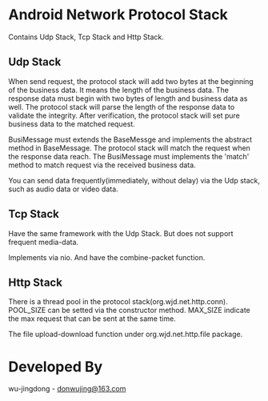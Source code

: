 Android Network Protocol Stack
======================================================
Contains Udp Stack, Tcp Stack and Http Stack.

Udp Stack
---------------------------
When send request, the protocol stack will add two bytes at the beginning of the business data.
It means the length of the business data.
The response data must begin with two bytes of length and business data as well. 
The protocol stack will parse the length of the response data to validate the integrity.
After verification, the protocol stack will set pure business data to the matched request.
	
BusiMessage must extends the BaseMessge and implements the abstract method in BaseMessage.
The protocol stack will match the request when the response data reach.
The BusiMessage must implements the 'match' method to match request via the received business data.

You can send data frequently(immediately, without delay) via the Udp stack, such as audio data or video data.

Tcp Stack
---------------------------
Have the same framework with the Udp Stack. But does not support frequent media-data.

Implements via nio. And have the combine-packet function.


Http Stack
---------------------------
There is a thread pool in the protocol stack(org.wjd.net.http.conn).
POOL_SIZE can be setted via the constructor method.
MAX_SIZE indicate the max request that can be sent at the same time.

The file upload-download function under org.wjd.net.http.file package.


Developed By
=============================================
wu-jingdong - donwujing@163.com